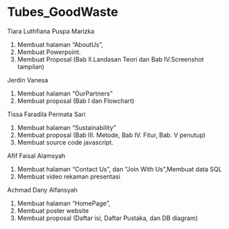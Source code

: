# Tubes_GoodWaste
Tiara Luthfiana Puspa Marizka 
1. Membuat halaman “AboutUs”,
2. Membuat Powerpoint.
3. Membuat Proposal (Bab II.Landasan Teori dan Bab IV.Screenshot tampilan)

Jerdin Vanesa 
1. Membuat halaman “OurPartners”
2. Membuat proposal (Bab I dan Flowchart)

Tissa Faradila Permata Sari 
1. Membuat halaman “Sustainability”
2. Membuat proposal (Bab III. Metode, Bab IV. Fitur, Bab. V penutup)
3. Membuat source code javascript.

Afif Faisal Alamsyah 
1. Membuat halaman “Contact Us”, dan “Join With Us”,Membuat data SQL
2. Membuat video rekaman presentasi

Achmad Dany Alfansyah 
1. Membuat halaman “HomePage”,
2. Membuat poster website
3. Membuat proposal (Daftar isi, Daftar Pustaka, dan DB diagram)
